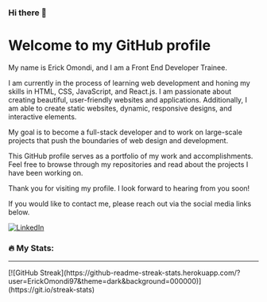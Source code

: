 ### Hi there 👋
# Welcome to my GitHub profile

My name is Erick Omondi, and I am a Front End Developer Trainee. 

I am currently in the process of learning web development and honing my skills in HTML, CSS, JavaScript, and React.js. I am passionate about creating beautiful, user-friendly websites and applications. Additionally, I am able to create static websites, dynamic, responsive designs, and interactive elements.

My goal is to become a full-stack developer and to work on large-scale projects that push the boundaries of web design and development.

This GitHub profile serves as a portfolio of my work and accomplishments. Feel free to browse through my repositories and read about the projects I have been working on. 

Thank you for visiting my profile. I look forward to hearing from you soon!

If you would like to contact me, please reach out via the social media links below.

[![LinkedIn](https://www.flaticon.com/free-icon/linkedin_3536505?term=linkedin+logo&page=1&position=1&origin=search&related_id=3536505)](https://www.linkedin.com/in/erick-asaria-a08113212/)

### :fire: My Stats:
<hr>
[![GitHub Streak](https://github-readme-streak-stats.herokuapp.com/?user=ErickOmondi97&theme=dark&background=000000)](https://git.io/streak-stats)

<!--
**ErickOmondi97/ErickOmondi97** is a ✨ _special_ ✨ repository because its `README.md` (this file) appears on your GitHub profile.

Here are some ideas to get you started:

- 🔭 I’m currently working on ...
- 🌱 I’m currently learning ...
- 👯 I’m looking to collaborate on ...
- 🤔 I’m looking for help with ...
- 💬 Ask me about ...
- 📫 How to reach me: ...
- 😄 Pronouns: ...
- ⚡ Fun fact: ...
-->
